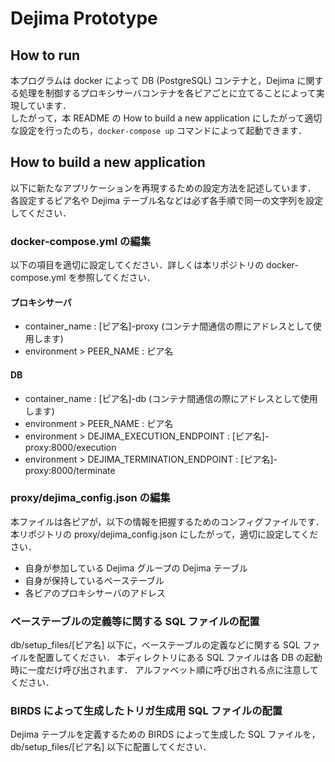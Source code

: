 # Dejima Prototype
## How to run
本プログラムは docker によって DB (PostgreSQL) コンテナと，Dejima に関する処理を制御するプロキシサーバコンテナを各ピアごとに立てることによって実現しています．  
したがって，本 README の How to build a new application にしたがって適切な設定を行ったのち，`docker-compose up` コマンドによって起動できます．
## How to build a new application
以下に新たなアプリケーションを再現するための設定方法を記述しています．  
各設定するピア名や Dejima テーブル名などは必ず各手順で同一の文字列を設定してください．
### docker-compose.yml の編集
以下の項目を適切に設定してください．詳しくは本リポジトリの docker-compose.yml を参照してください．
#### プロキシサーバ
- container_name : \[ピア名]-proxy (コンテナ間通信の際にアドレスとして使用します)
- environment > PEER_NAME : ピア名
#### DB
- container_name : \[ピア名]-db (コンテナ間通信の際にアドレスとして使用します)
- environment > PEER_NAME : ピア名
- environment > DEJIMA_EXECUTION_ENDPOINT : \[ピア名]-proxy:8000/execution
- environment > DEJIMA_TERMINATION_ENDPOINT : \[ピア名]-proxy:8000/terminate
### proxy/dejima_config.json の編集
本ファイルは各ピアが，以下の情報を把握するためのコンフィグファイルです．  
本リポジトリの proxy/dejima_config.json にしたがって，適切に設定してください．
- 自身が参加している Dejima グループの Dejima テーブル
- 自身が保持しているベーステーブル
- 各ピアのプロキシサーバのアドレス

### ベーステーブルの定義等に関する SQL ファイルの配置
db/setup_files/\[ピア名] 以下に，ベーステーブルの定義などに関する SQL ファイルを配置してください．
本ディレクトリにある SQL ファイルは各 DB の起動時に一度だけ呼び出されます．
アルファベット順に呼び出される点に注意してください．

### BIRDS によって生成したトリガ生成用 SQL ファイルの配置
Dejima テーブルを定義するための BIRDS によって生成した SQL ファイルを，db/setup_files/\[ピア名] 以下に配置してください．